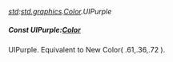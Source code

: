 _[std](../../modules/std/std-module.md):[std.graphics](../../modules/std/std-graphics.md).[Color](../../modules/std/std-graphics-color.md).UIPurple_
##### Const UIPurple:[Color](../../modules/std/std-graphics-color.md)
UIPurple. Equivalent to New Color( .61,.36,.72 ).
